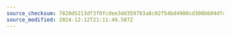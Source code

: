 ```yaml
---
source_checksum: 7820d5213df3f0fcdee3dd359793a8c02f54bd4980cd308b604dfcc13e8e2404
source_modified: 2024-12-12T21:11:49.587Z
---
```



